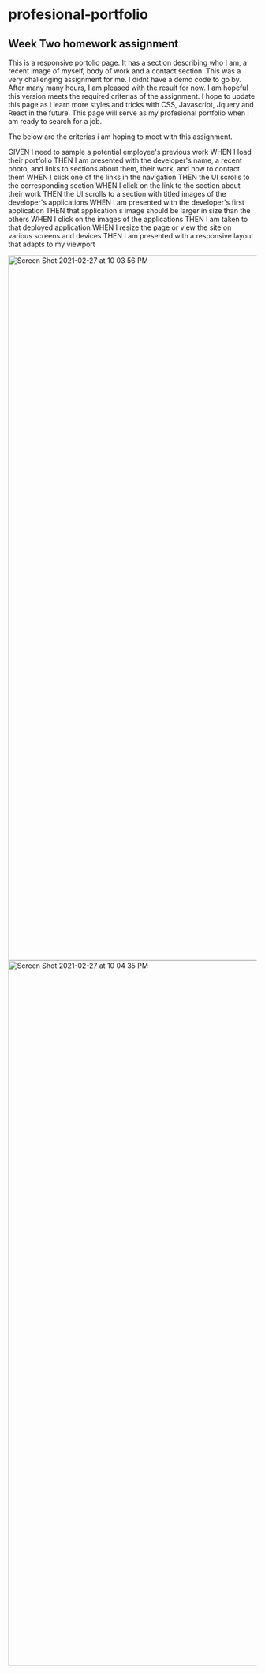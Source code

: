 # profesional-portfolio
## Week Two homework assignment 
This is a responsive portolio page. It has a section describing who I am, a recent image of myself, body of work and a contact section. This was a very challenging assignment for me. I didnt have a demo code to go by. After many many hours, I am pleased with the result for now. I am hopeful this version meets the required criterias of the assignment. I hope to update this page as i learn more styles and tricks with CSS, Javascript, Jquery and React in the future. This page will serve as my profesional portfolio when i am ready to search for a job. 

The below are the criterias i am hoping to meet with this assignment.

GIVEN I need to sample a potential employee's previous work
WHEN I load their portfolio
THEN I am presented with the developer's name, a recent photo, and links to sections about them, their work, and how to contact them
WHEN I click one of the links in the navigation
THEN the UI scrolls to the corresponding section
WHEN I click on the link to the section about their work
THEN the UI scrolls to a section with titled images of the developer's applications
WHEN I am presented with the developer's first application
THEN that application's image should be larger in size than the others
WHEN I click on the images of the applications
THEN I am taken to that deployed application
WHEN I resize the page or view the site on various screens and devices
THEN I am presented with a responsive layout that adapts to my viewport

<img width="1429" alt="Screen Shot 2021-02-27 at 10 03 56 PM" src="https://user-images.githubusercontent.com/77689307/109406533-dfd74c80-7947-11eb-9c7f-5689dcb952d2.png">
<img width="1429" alt="Screen Shot 2021-02-27 at 10 04 35 PM" src="https://user-images.githubusercontent.com/77689307/109406535-e5cd2d80-7947-11eb-9cc4-e58ba43a5aaf.png">

    
